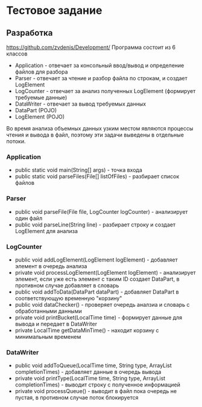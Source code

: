 # Тестовое задание
## Разработка
https://github.com/zvdenis/Development/
Программа состоит из 6 классов
* Application - отвечает за консольный ввод/вывод и определение файлов для разбора
* Parser - отвечает за чтение и разбор файла по строкам, и создает LogElement
* LogCounter - отвечает за анализ полученных LogElement (формирует требуемые данные)
* DataWriter - отвечает за вывод требуемых данных
* DataPart (POJO)
* LogElement (POJO)

Во время анализа объемных данных узким местом являются процессы чтения и вывода в файл, поэтому эти задачи выведены в отдельные потоки.

### Application
* public static void main(String[] args) - точка входа
* public static void parseFiles(File[] listOfFiles) - разбирает список файлов


### Parser
* public void parseFile(File file, LogCounter logCounter) - анализирует один файл
* public void parseLine(String line) - разбирает строку и создает LogElement для анализа


### LogCounter
* public void addLogElement(LogElement logElement) - добавляет элемент в очередь анализа
* private void processLogElement(LogElement logElement) - анализирует элемент, если уже есть элемент с таким ID создает DataPart, в противном случае добавляет в словарь
* public void addToData(DataPart dataPart) - добавляет DataPart в соответствующую временную "корзину"
* public void dataChecker() - проверяет очередь аналзиа и словарь с обработанными данными
* private void printBucket(LocalTime time) - формирует данные для вывода и передает в DataWriter
* private LocalTime getDataMinTime() - находит корзину с минимальным временем


### DataWriter
* public void addToQueue(LocalTime time, String type, ArrayList<Long> completionTimes) - добавляет данные в очередь вывода
* private void printType(LocalTime time, String type, ArrayList<Long> completionTimes) - выводит строку с полученное информацией
* private void processQueue() - выводит в файл пока очередь не пустая, в противном случае поток блокируется
